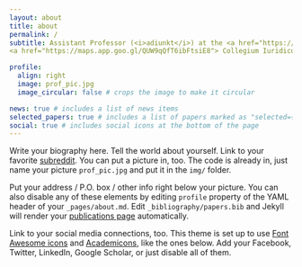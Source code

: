 ```yaml
---
layout: about
title: about
permalink: /
subtitle: Assistant Professor (<i>adiunkt</i>) at the <a href="https://konstytucja.wpia.uw.edu.pl/">Chair of Constitutional Law</a>, <a href="https://wpia.uw.edu.pl/pl">Faculty of Law and Administration</a> of the <a href="https://www.uw.edu.pl/">University of Warsaw</a>.
<a href="https://maps.app.goo.gl/QUW9qQfT6ibFtsiE8"> Collegium Iuridicum I (Office no. 415), Krakowskie Przedmieście 26/28, 00-927 Warsaw, Poland.</a>

profile:
  align: right
  image: prof_pic.jpg
  image_circular: false # crops the image to make it circular

news: true # includes a list of news items
selected_papers: true # includes a list of papers marked as "selected={true}"
social: true # includes social icons at the bottom of the page
---
```


Write your biography here. Tell the world about yourself. Link to your favorite [subreddit](http://reddit.com). You can put a picture in, too. The code is already in, just name your picture `prof_pic.jpg` and put it in the `img/` folder.

Put your address / P.O. box / other info right below your picture. You can also disable any of these elements by editing `profile` property of the YAML header of your `_pages/about.md`. Edit `_bibliography/papers.bib` and Jekyll will render your [publications page](/al-folio/publications/) automatically.

Link to your social media connections, too. This theme is set up to use [Font Awesome icons](https://fontawesome.com/) and [Academicons](https://jpswalsh.github.io/academicons/), like the ones below. Add your Facebook, Twitter, LinkedIn, Google Scholar, or just disable all of them.
